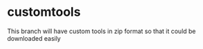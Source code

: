 # customtools
This branch will have custom tools in zip format so that it could be downloaded easily
